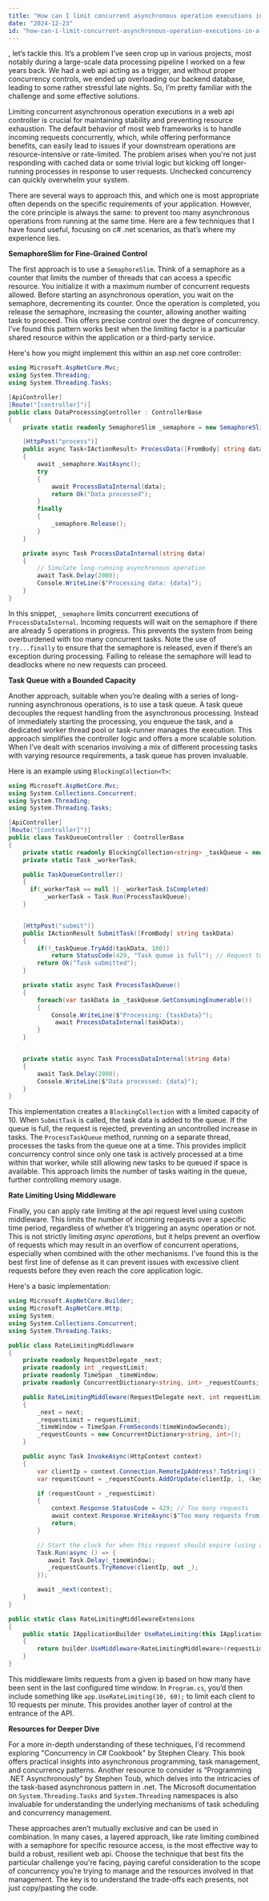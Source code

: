 ```yaml
---
title: "How can I limit concurrent asynchronous operation executions in a web API controller?"
date: "2024-12-23"
id: "how-can-i-limit-concurrent-asynchronous-operation-executions-in-a-web-api-controller"
---
```


, let’s tackle this. It’s a problem I’ve seen crop up in various projects, most notably during a large-scale data processing pipeline I worked on a few years back. We had a web api acting as a trigger, and without proper concurrency controls, we ended up overloading our backend database, leading to some rather stressful late nights. So, I’m pretty familiar with the challenge and some effective solutions.

Limiting concurrent asynchronous operation executions in a web api controller is crucial for maintaining stability and preventing resource exhaustion. The default behavior of most web frameworks is to handle incoming requests concurrently, which, while offering performance benefits, can easily lead to issues if your downstream operations are resource-intensive or rate-limited. The problem arises when you're not just responding with cached data or some trivial logic but kicking off longer-running processes in response to user requests. Unchecked concurrency can quickly overwhelm your system.

There are several ways to approach this, and which one is most appropriate often depends on the specific requirements of your application. However, the core principle is always the same: to prevent too many asynchronous operations from running at the same time. Here are a few techniques that I have found useful, focusing on c# .net scenarios, as that’s where my experience lies.

**SemaphoreSlim for Fine-Grained Control**

The first approach is to use a `SemaphoreSlim`. Think of a semaphore as a counter that limits the number of threads that can access a specific resource. You initialize it with a maximum number of concurrent requests allowed. Before starting an asynchronous operation, you wait on the semaphore, decrementing its counter. Once the operation is completed, you release the semaphore, increasing the counter, allowing another waiting task to proceed. This offers precise control over the degree of concurrency. I’ve found this pattern works best when the limiting factor is a particular shared resource within the application or a third-party service.

Here's how you might implement this within an asp.net core controller:

```csharp
using Microsoft.AspNetCore.Mvc;
using System.Threading;
using System.Threading.Tasks;

[ApiController]
[Route("[controller]")]
public class DataProcessingController : ControllerBase
{
    private static readonly SemaphoreSlim _semaphore = new SemaphoreSlim(5); // Allow up to 5 concurrent operations

    [HttpPost("process")]
    public async Task<IActionResult> ProcessData([FromBody] string data)
    {
        await _semaphore.WaitAsync();
        try
        {
            await ProcessDataInternal(data);
            return Ok("Data processed");
        }
        finally
        {
            _semaphore.Release();
        }
    }

    private async Task ProcessDataInternal(string data)
    {
        // Simulate long-running asynchronous operation
        await Task.Delay(2000);
        Console.WriteLine($"Processing data: {data}");
    }
}
```

In this snippet, `_semaphore` limits concurrent executions of `ProcessDataInternal`. Incoming requests will wait on the semaphore if there are already 5 operations in progress. This prevents the system from being overburdened with too many concurrent tasks. Note the use of `try...finally` to ensure that the semaphore is released, even if there’s an exception during processing. Failing to release the semaphore will lead to deadlocks where no new requests can proceed.

**Task Queue with a Bounded Capacity**

Another approach, suitable when you’re dealing with a series of long-running asynchronous operations, is to use a task queue. A task queue decouples the request handling from the asynchronous processing. Instead of immediately starting the processing, you enqueue the task, and a dedicated worker thread pool or task-runner manages the execution. This approach simplifies the controller logic and offers a more scalable solution. When I’ve dealt with scenarios involving a mix of different processing tasks with varying resource requirements, a task queue has proven invaluable.

Here is an example using `BlockingCollection<T>`:

```csharp
using Microsoft.AspNetCore.Mvc;
using System.Collections.Concurrent;
using System.Threading;
using System.Threading.Tasks;

[ApiController]
[Route("[controller]")]
public class TaskQueueController : ControllerBase
{
    private static readonly BlockingCollection<string> _taskQueue = new BlockingCollection<string>(new ConcurrentQueue<string>(), 10);
    private static Task _workerTask;

    public TaskQueueController()
    {
      if(_workerTask == null || _workerTask.IsCompleted)
          _workerTask = Task.Run(ProcessTaskQueue);
    }


    [HttpPost("submit")]
    public IActionResult SubmitTask([FromBody] string taskData)
    {
        if(!_taskQueue.TryAdd(taskData, 100))
            return StatusCode(429, "Task queue is full"); // Request too many
        return Ok("Task submitted");
    }

    private static async Task ProcessTaskQueue()
    {
        foreach(var taskData in _taskQueue.GetConsumingEnumerable())
        {
            Console.WriteLine($"Processing: {taskData}");
             await ProcessDataInternal(taskData);
        }
    }


    private static async Task ProcessDataInternal(string data)
    {
        await Task.Delay(2000);
        Console.WriteLine($"Data processed: {data}");
    }
}
```

This implementation creates a `BlockingCollection` with a limited capacity of 10. When `SubmitTask` is called, the task data is added to the queue. If the queue is full, the request is rejected, preventing an uncontrolled increase in tasks. The `ProcessTaskQueue` method, running on a separate thread, processes the tasks from the queue one at a time. This provides implicit concurrency control since only one task is actively processed at a time within that worker, while still allowing new tasks to be queued if space is available. This approach limits the number of tasks waiting in the queue, further controlling memory usage.

**Rate Limiting Using Middleware**

Finally, you can apply rate limiting at the api request level using custom middleware. This limits the number of incoming requests over a specific time period, regardless of whether it’s triggering an async operation or not. This is not strictly limiting *async operations*, but it helps prevent an overflow of requests which may result in an overflow of concurrent operations, especially when combined with the other mechanisms. I’ve found this is the best first line of defense as it can prevent issues with excessive client requests before they even reach the core application logic.

Here's a basic implementation:

```csharp
using Microsoft.AspNetCore.Builder;
using Microsoft.AspNetCore.Http;
using System;
using System.Collections.Concurrent;
using System.Threading.Tasks;

public class RateLimitingMiddleware
{
    private readonly RequestDelegate _next;
    private readonly int _requestLimit;
    private readonly TimeSpan _timeWindow;
    private readonly ConcurrentDictionary<string, int> _requestCounts;

    public RateLimitingMiddleware(RequestDelegate next, int requestLimit, int timeWindowSeconds)
    {
        _next = next;
        _requestLimit = requestLimit;
        _timeWindow = TimeSpan.FromSeconds(timeWindowSeconds);
        _requestCounts = new ConcurrentDictionary<string, int>();
    }

    public async Task InvokeAsync(HttpContext context)
    {
        var clientIp = context.Connection.RemoteIpAddress?.ToString() ?? "Unknown";
        var requestCount = _requestCounts.AddOrUpdate(clientIp, 1, (key, oldValue) => oldValue + 1);

        if (requestCount > _requestLimit)
        {
            context.Response.StatusCode = 429; // Too many requests
            await context.Response.WriteAsync($"Too many requests from {clientIp}. Please try again after {_timeWindow.TotalSeconds} seconds.");
            return;
        }

        // Start the clock for when this request should expire (using a concurrent dictionary and removal).
        Task.Run(async () => {
           await Task.Delay(_timeWindow);
           _requestCounts.TryRemove(clientIp, out _);
        });

        await _next(context);
    }
}

public static class RateLimitingMiddlewareExtensions
{
    public static IApplicationBuilder UseRateLimiting(this IApplicationBuilder builder, int requestLimit, int timeWindowSeconds)
    {
        return builder.UseMiddleware<RateLimitingMiddleware>(requestLimit, timeWindowSeconds);
    }
}
```

This middleware limits requests from a given ip based on how many have been sent in the last configured time window. In `Program.cs`, you’d then include something like `app.UseRateLimiting(10, 60);` to limit each client to 10 requests per minute. This provides another layer of control at the entrance of the API.

**Resources for Deeper Dive**

For a more in-depth understanding of these techniques, I'd recommend exploring "Concurrency in C# Cookbook" by Stephen Cleary. This book offers practical insights into asynchronous programming, task management, and concurrency patterns. Another resource to consider is “Programming .NET Asynchronously” by Stephen Toub, which delves into the intricacies of the task-based asynchronous pattern in .net. The Microsoft documentation on `System.Threading.Tasks` and `System.Threading` namespaces is also invaluable for understanding the underlying mechanisms of task scheduling and concurrency management.

These approaches aren’t mutually exclusive and can be used in combination. In many cases, a layered approach, like rate limiting combined with a semaphore for specific resource access, is the most effective way to build a robust, resilient web api. Choose the technique that best fits the particular challenge you're facing, paying careful consideration to the scope of concurrency you’re trying to manage and the resources involved in that management. The key is to understand the trade-offs each presents, not just copy/pasting the code.
